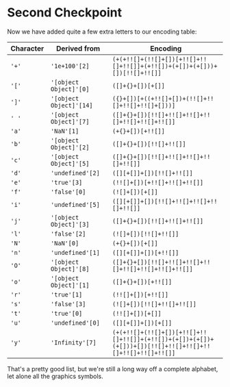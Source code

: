 # Second Checkpoint

Now we have added quite a few extra letters to our encoding table:

| Character | Derived from | Encoding
|---|---|---
| `'+'` | `'1e+100'[2]`           | `(+(+!![]+(!![]+[])[+!![]+!![]+!![]]+(+!![])+(+[])+(+[]))+[])[!![]+!![]]`
| `'['` | `'[object Object]'[0]`  | `([]+{}+[])[+[]]`
| `']'` | `'[object Object]'[14]` | `({}+[])[+((+!![]+[])+(!![]+!![]+!![]+!![]+[]))]`
| `' '` | `'[object Object]'[7]`  | `([]+{}+[])[!![]+!![]+!![]+!![]+!![]+!![]+!![]]`
| `'a'` | `'NaN'[1]`              | `(+{}+[])[+!![]]`
| `'b'` | `'[object Object]'[2]`  | `([]+{}+[])[!![]+!![]]`
| `'c'` | `'[object Object]'[5]`  | `([]+{}+[])[!![]+!![]+!![]+!![]+!![]]`
| `'d'` | `'undefined'[2]`        | `([][+[]]+[])[!![]+!![]]`
| `'e'` | `'true'[3]`             | `(!![]+[])[+!![]+!![]+!![]]`
| `'f'` | `'false'[0]`            | `(![]+[])[+[]]`
| `'i'` | `'undefined'[5]`        | `([][+[]]+[])[!![]+!![]+!![]+!![]+!![]]`
| `'j'` | `'[object Object]'[3]`  | `([]+{}+[])[!![]+!![]+!![]]`
| `'l'` | `'false'[2]`            | `(![]+[])[!![]+!![]]`
| `'N'` | `'NaN'[0]`              | `(+{}+[])[+[]]`
| `'n'` | `'undefined'[1]`        | `([][+[]]+[])[+!![]]`
| `'O'` | `'[object Object]'[8]`  | `([]+{}+[])[!![]+!![]+!![]+!![]+!![]+!![]+!![]+!![]]`
| `'o'` | `'[object Object]'[1]`  | `([]+{}+[])[+!![]]`
| `'r'` | `'true'[1]`             | `(!![]+[])[+!![]]`
| `'s'` | `'false'[3]`            | `(![]+[])[!![]+!![]+!![]]`
| `'t'` | `'true'[0]`             | `(!![]+[])[+[]]`
| `'u'` | `'undefined'[0]`        | `([][+[]]+[])[+[]]`
| `'y'` | `'Infinity'[7]`         | `(+(+!![]+(!![]+[])[+!![]+!![]+!![]]+(+!![])+(+[])+(+[])+(+[]))+[])[!![]+!![]+!![]+!![]+!![]+!![]+!![]]`

That's a pretty good list, but we're still a long way off a complete alphabet, let alone all the graphics symbols.

